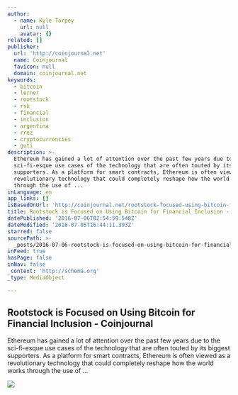 ```yaml
---
author:
  - name: Kyle Torpey
    url: null
    avatar: {}
related: []
publisher:
  url: 'http://coinjournal.net'
  name: Coinjournal
  favicon: null
  domain: coinjournal.net
keywords:
  - bitcoin
  - lerner
  - rootstock
  - rsk
  - financial
  - inclusion
  - argentina
  - rrez
  - cryptocurrencies
  - guti
description: >-
  Ethereum has gained a lot of attention over the past few years due to the
  sci-fi-esque use cases of the technology that are often touted by its biggest
  supporters. As a platform for smart contracts, Ethereum is often viewed as a
  revolutionary technology that could completely reshape how the world works
  through the use of ...
inLanguage: en
app_links: []
isBasedOnUrl: 'http://coinjournal.net/rootstock-focused-using-bitcoin-financial-inclusion/'
title: Rootstock is Focused on Using Bitcoin for Financial Inclusion - Coinjournal
datePublished: '2016-07-06T02:54:59.548Z'
dateModified: '2016-07-05T16:44:11.393Z'
starred: false
sourcePath: >-
  _posts/2016-07-06-rootstock-is-focused-on-using-bitcoin-for-financial-inclusio.md
inFeed: true
hasPage: false
inNav: false
_context: 'http://schema.org'
_type: MediaObject

---
```

<article style=""><h1>Rootstock is Focused on Using Bitcoin for Financial Inclusion - Coinjournal</h1><p>Ethereum has gained a lot of attention over the past few years due to the sci-fi-esque use cases of the technology that are often touted by its biggest supporters. As a platform for smart contracts, Ethereum is often viewed as a revolutionary technology that could completely reshape how the world works through the use of ...</p><img src="http://coinjournal.net/wp-content/uploads/2016/07/money-549161_1920.png" /></article>